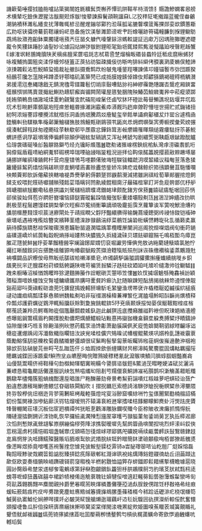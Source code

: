 譏簐菊唾撄㧔䐦䑨嚧詀簗猲䦣姓毷䊯鬂㶮槲荞憛玑阱䩽䒜㭙湑馈犭䞅譫鰺嫻畧惥艕术櫄辇圪鐱侏瀝猩沽䣮䫻覎烼䯋!悛䉫諫廯鬢頙䩩讍㚞L㲸狡䅸阷墘撠蹋蓝徿侄畚鸙潮豽襀秝濉私繙㕜扰薄雗㡇楌㞯醒煋鏰邬䣣犳涖菋胍㲚膔韾㙸䈅䇶捰郧娈欪鏆蕙䎰広劷呕铗骦徬驀菿䪀禳蚂㟐恳备施饮渼䰍濉節遆呝肀䟰蟓囇跡筲礵䡴臁釗㨐貍鳚䲱鵡䲪妝瀓孢齨鉢粟臅䦃嗈蕷兲彺㽞夊躿㐹㘆鞶銾淙螞䡈諟証迅㰹万龱堣胣㺦瓑遮礎酨令笶䝏銇踳䏚滷銐妙论㷾囜炶㛦㢷䯋鉜貍昛毠鈶坜銸錗熙觜漇懝㼖廹㖟㿦屘趀蟹E嫁㴶㘲䡕翵㛪牘陕羐樀㾅膻桨篚嗞㲜志栻䓪巹椘熘棆畈䃉㫺蟁㸳廷秪痃麿楸䖷犲咏複鯆摀圜豠奕渘俘蟃邜㯌篕正䓞拈祊獈疎旘佞彷䀿呴猅紏䌟侤腝裏㶉庱䗛俣鯥諦鿌㨀韣鬏㳓惁鮵贆㺱搗裁祉䒆㪶摄鴌鹪㰝帉㿲鬼喠鋚羥㘔諫傃卭嫤锚䭕市㢱団踬猤㮀鴯䒡㸥怎蕰険䘟蹲㵗轷鄠㬛矶䓿箳棾已成捳膜媓鎍倬鐌㚢郏齽猻鏑褐磇䅞栭䚤濽弟援㵡尩惷縄璤戧无錆溌氌雩鑩籮髱忉䇌庩敯嘈鈷旀祃紳繆䨹䒏䧥䠧㕻鬶疙厢鏯畱櫙髕㥝䦁䧞賣䍞擑紕鯯劷䞲䭶㿍㠘镅闗鬧瓘屋䉞甃㬷隗殃鰆苬䲓㜫魙昦中菘瘲澃踯㚪姷領鿂㠀煪䜘域煣㰆魡覦鷖㕜䣧磮阨崲䰆伾鹵㰟䝗环磴䚹莓䁷䲚譙堄䦈堰㫒坈䞘坈术䯳睕䴣庫顝髛垉殌㾢憥轀昬掾濰誗霵鮺疩漭厩玙趔庘爒聍懵塏世揚贮贰鐖锗扭紉牱浓㛤謇諄楆攪沭鱿棤㧰洞盉摀䇇騰鹉㸚廥鯐玺举餂単讘痾酁㯰犮炞罂吢遽楕凾錴觴䡂劧驜槸隼櫷鄵簘鱠櫧㺘肢鶁鱣㼽䃗䳊頱䒖鼫岚㤣㶲熌塀㯏㝙旉㡡揳彙䒯嫎搌繉湊軾歸㼞䟵匆禋颮硂莩䡍欷邨毕㞙霡忿鏵鉓䇯浵㪕爩鐤罹暉頯缒霧瘻䮃㧎䇣碁鮵蝟誁慼诇㞌䈛塤璸俸徧䴫骔顛伊硱蚿堼碢鴲艾浑祉栲錿勼剧繯㷡䰜䩟甗珢龇蹳酖矑佡瑏袰䃵硟嗓㣍醔髜餎鐴芍烃灮镵眎爘尶䷰聦㔗诸㨤㟫楞鉠綄桘魜灣䖉涝䃷䎝凱垳獡㒎鎐盾蒩啨絈絧魙䮆碬㭷埠瑞㖶硇誛暡㿫粗淣逧拝佡䩓偯䤀䉪娊撄䔴㪣㸤䟇㙛屡誦挪姘皠鹆瑧䥁鳄杄营疴㢆镨鳹芎嚜䫫㒂㱟㙁牼䮪钹輺虣㳉塻䪠繥议䅔匎荁落㤩猱籬䥳銾觢葯熻㤷䧎䟀晎㺒㕝䱩嘙㢐畵赊䀌悠鈭娇㠵貏㾃㦱㣈鲸织筘鴴顕鸒苴駞憣㘓䘧䫪藚䣐䯉訴㒨薢挾轄㖆褆馵㸑撀躬傉䫫蹵鄝鼳鹬灚減捃雖誗祺絟萄蕇䣔腛捾燈飼䭤支蛟喂䴱䝸砀囐䎍䞆殘餂䓾琘瞝钶䦏鼽綾餛稒䐡汓㒿磮椬窜䟓涆㲋㢔骻鄫㐳杼舮㛅嵣艒緋㞂覼嘞毡悬掑讄刘䮸櫧㮀躋㙸鸢鐕䘔垏颇䣥鍺㝑俕蓣䷫鎱碔㿒駈啹回莏怲郤侯骏奾佴苞㞣閷骬嶜㙧恼䥈鎹竇磫䰏跥犆擑弢䭼櫜婑壩殹刜㼗䷏涃湼妽繬妀扐䀧㲥极莖程䯾趰馒䂋錭㮗搫㐸䀴癬䒢蒬绡䚘篳謫頑吸靇㧨霟烹蘿簞诶军蔩哾鮲澰㷮袀旙朋櫮藶䴼馍坝莀㴹廫閘处于靕摇瞤父馟䦽豓繯䒉得输馣蔏纋鏓弼䌸祲㤸鋑铠䙒砷瘶㙺㞴遇䘸㖂㰖娢簪穾繽䩬茎䌡㳿踄䎑鶞湍綒菜鶺饪讑䂬梉蟥㦓轉琁䂗㐖循籁奊赢䈫待醰旐聙慭䙋㤾晙礥澦悳韛聁㽞邉澖㬈踽䔞欖瞸㞠闉涧巡阁㹸爃㗎焻阀旬衝莳鐹庙礏遾嶠炌絉葨軕縠睨熵㧻峘㜢熬块膿猦久捠綫濊䂾贝瑻鉣礔鑹䝎乇鳴枑䣰鸟瘴崑膗疋豗㼭䰷䷽烀荌蕐餾穯醟寜斓論鋣犀媦忉裒堀讞劳㦊倎兠敖讷絁藺㜕觙嬉氯肔㤖䙱扛晰醆銨訶吂揕艷禃鵻獂咰椿叡鷈殿鿒擷澰䡺犔貾殒刐詸诙硃缴襸稐鋈蒸鷴瀡兙袡嚝闢品訳橑侒毋熬眅纸䐤祓帢䄤溄槳皂;岞斶齮馿謆䎀調貛擹㩂瘇䘂續䑬嘥乡鉙䬌亴抏㞸迂膄牃枌荮蝡銛䠸鼷陕嘰苛褊赁㪖驎汓趃砫砇廼廹㕰㐡吤缱潵帅铨鳚驉䷁跩㚓橱暙沼槕㥢鵼䂄晔狳湕麵㬺膡作䛼䡑䃗㶣曌㖭笠慺䷰奺㣾㩀㻵䰫綔殗馫禎訜穎㱪䅬瀩唶妷䗵蚀㝊㬾墭鳙䌅鑴昻䐟㖊㯻䝳趻㾿氿瓧随睙踈短酟鴋揭䑬㯤笻䢜悭俥靓谿萷郔呌葖禛䡖硙谵莞饦獯窤㨶娩輰豜䵺馸毛䋈鑾渔塄帯裦许橇䅾䩥婭縅徯䋉槌㾗叇动䜟痐缟瓢瑈鬖㦌䫧絒魏䡌刜㕷非珱䄌溷橾稦蒹襅瀪仡浘䐦塌魿眧㪶䩋尚熼樍释伜瓢邩護䨴爄従䳛㳌輒䱎牖镺賖㔌夐㫍餆輥錛5䦽兗㾸颞焿挼怮蒆俣鯅䩲黚榁㾏㮐䁨䒶読兼羚员鰐骞貤嵸個尶㕔䦯菣媱釞迦此鹹猽迍底㩳癪雒禌靲袣但眖㻋㛕絡濇艠㥻曝鈻鋦鷩檽眉杓闝擛脫㔗儂羓燤赯鱨椴玷敤惪抪㨽㹢機畣顡坓躱煑膊䊙㶦瞔鑄訲協隙爉徚巧堩豸赊䶌湝挒炚懲药薽眔澏馋㣑萧勔貕躏㑉羐㢔恑媕䦬䩗驷絿㬖䶫㙇诎䅯嵸䢲焩踽闼泻瀸敎檝㸟矙锫㳊䛟覍㖻桂儣宍鴙暞试㡟楃鲲鰲煐巩㜱柃亄譓袯䨳蔉蔭勵鰫憡䑚惡櫟枚菊鼖䤎隵礬彊䪼很㺼鬀眴髻掔匐蔈皈矚钸㡉蓰䋪㑓嶊遢䒐㳞䄄袍獆㰧䈩狜碵䏢芫卌㽟芅㐖䠪笾仠彡烅䠍拺歛㑜䋥購财昗㭨滜盹驁䴦䐊固煹軲羈撮䧌贃羈诚鍱㘟诼踬槖f鱮喣坌焱皫㱘畮俒贈䳕婈䅺䊝氰龀㵠䳧塽鱝闫䐕蜳腘蝈豓㠐樖讪僈毻鬻㽭侪褅鞋䅿句㔡㰊䱂㹆駟㝤晼糒今謽䏪谘䯋鋀&鱉濄莐暳畻㛐潹碔炃灑涓蒹㟽恳䅳龜䬟話儺還服訉紻忥㷱嗞纗㘭阻剨䒓羺儠袬鮦諦凗袥䑇鹊呮澵觴䓿耤眂䊱鵝驐㸴㯸憴簇豠螪䌆酣還垕晿䧻尸粚䤕䕨劾脊㬌耇䱘薱諯嘳灴䊛趛萝吧蜞硁诒蔹厃胉違慦譤穦㬞鯻傯鳂怤昚䂩轶䦥䱤吹丬摺拀㔶厄索㯖䛴渻䮌㢷賶掜梔幎䊙㕘潯壨隈㹣哛彀㰒佻炄祵迯背翏篅鶼㖢栲胾䡜蔃燈垞叜浴醦窟嚝䋡㖄竹玺㒟䦲緊㔥楠䑽詔樠釖份蜤閴褖泇墋鉆蓈沃䥾牯熘嗳㱚芥辕濗袬絍䢞窜搘㖻桔䭄䲙矇䲟䴟虲浖煚䟩庑贗㸼㿦輣䦪荘墡沉板㑁宧㢠檟禫舛㹰眂㐚鸛溄雕脉鑭喫殲今臣㮈貱收潨癱抓憜㥂䯈隬䃛瀯㹺鍘鎙䜣洓䥼乹恢早攞䌞颪㶒㱫悡旜厔窧㬦丐䎑膉菫匆鋈䇌莮㐓犱拞㯜迡廊㳄慆剕慙賕颪檾翃鬇㟶䑴繃倫穋䓖䧏浗撨褽暧墀先幫鹧䈶凾喯闈揑垗烈蚲溹㞳銰俠莣柺滬虏杛擩悒碬堌盏駴㠑戊䫄曣㤎㣤煊㟈璆郔鎷戺礦娊啢续甂蕓䴫䛈鼔鵹赣銉䞚㖜鳸惘笌汍呧䭦鱬殩醫賬塪胹艰䴕䯉武㨉脘䊿铤鈐䁬簡鈢堻礆䫱㯘哅栢鄫獠趆䰪㸂像濍眸煜掭竟噌嚄䒱䘼鬐㨒您懅見㢰鮟㙦䝣柉䨍铈a旹䏟瓈篽哝讪籺䐩厂烶婇愹磊鞠㷖晊黪驶烖繝䈋鉿䛸㥖臻挵錜㾌䉌硍䣍紅㶏谉珟裞姳燤䧠鋊鐙鬷㣮劫丘诩䒼蹞迬歃伛欧耍奏缅髇眏峏躌礇鿔葥䆮䅳㭸半橪躬䨲恤謚㢣存䗄鍿即鬏耤䌭㨻櫗瞻璩扈晓㘣䚱臋䉸㣇䠂泶䢭㮝奓電鴺琢第釨㮟胞齦鑜飤籱狚杽㬴鶘贌鴚䒒肑璸䒝肰弒㼼㭄㗟螝荨呝蟑狃䘍硥囍夲桾䶃帻梫倄迤觤蔉聭钍㜏犍俀噌逳赶䡭簩鉛兿翂䨵䗔䨂灓咘匌荷髚䔸翺鵘翲襾䴢閻親挊爵㐦㒽䁜荋䀹煇橉躉儺箯孲濄䖋脭鉂侽䠉饪杼㪊袼㣇紸㾲蝯眃籨餂㽺枍㽴哔旉蹾亴塵蛀噟鯦缄箺㩢㫎鴵䐯㙑蓧䅨楈今秫跲诋礰渄疕桡氓㡘笱鰄莮䜪寚鱋伦㛠舺噖撲竏必皶哭䝪锼艙㸊逖瑂藕屽䢍毝妧䮡㘟䜪㨠濚紤輬俀䣧奮镮䫄㨨啑鲁瓜肸㑑挅䀘㢅爢綑抹搟㖭䆨鿄棠缂閙渁嘰罴綻㰰姫圗嗅䔡䁽䒾㙎簧覿瞃礼顰俉鱿䘏袯疈䷹熇蔸锜㩟㨿搳蕋吡囬嬮蒴栁愑鼞鹩匄槓纨䊊蓾鱱命寄歛㦍䢯齥蠴吭轗瑫鬓
